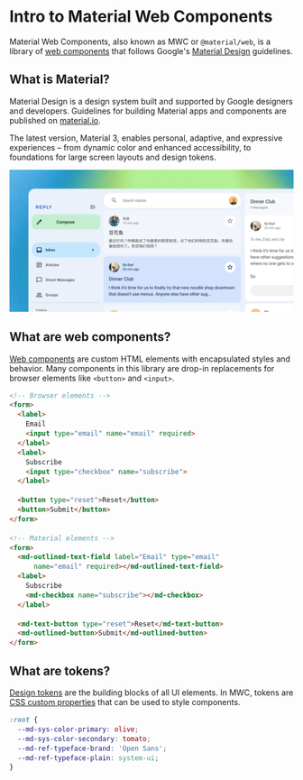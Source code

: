 # Intro to Material Web Components

<!-- go/mwc-intro -->

<!--*
# Document freshness: For more information, see go/fresh-source.
freshness: { owner: 'lizmitchell' reviewed: '2023-08-10' }
*-->

Material Web Components, also known as MWC or `@material/web`, is a library of
[web components](https://developer.mozilla.org/en-US/docs/Web/API/Web_components)<!-- {.external} -->
that follows Google's [Material Design](https://material.io/)<!-- {.external} -->
guidelines.

<!-- [TOC] -->

## What is Material?

Material Design is a design system built and supported by Google designers and
developers. Guidelines for building Material apps and components are published
on [material.io](https://material.io)<!-- {.external} -->.

The latest version, Material 3, enables personal, adaptive, and expressive
experiences – from dynamic color and enhanced accessibility, to foundations for
large screen layouts and design tokens.

![An example of a Material Design application.](images/what-is-material.png "What is Material?")

## What are web components?

[Web components](https://developer.mozilla.org/en-US/docs/Web/API/Web_components)<!-- {.external} -->
are custom HTML elements with encapsulated styles and behavior. Many components
in this library are drop-in replacements for browser elements like `<button>`
and `<input>`.

```html
<!-- Browser elements -->
<form>
  <label>
    Email
    <input type="email" name="email" required>
  </label>
  <label>
    Subscribe
    <input type="checkbox" name="subscribe">
  </label>

  <button type="reset">Reset</button>
  <button>Submit</button>
</form>

<!-- Material elements -->
<form>
  <md-outlined-text-field label="Email" type="email"
      name="email" required></md-outlined-text-field>
  <label>
    Subscribe
    <md-checkbox name="subscribe"></md-checkbox>
  </label>

  <md-text-button type="reset">Reset</md-text-button>
  <md-outlined-button>Submit</md-outlined-button>
</form>
```

## What are tokens?

[Design tokens](https://m3.material.io/foundations/design-tokens/overview)<!-- {.external} -->
are the building blocks of all UI elements. In MWC, tokens are
[CSS custom properties](https://developer.mozilla.org/en-US/docs/Web/CSS/--*)
that can be used to style components.

```css
:root {
  --md-sys-color-primary: olive;
  --md-sys-color-secondary: tomato;
  --md-ref-typeface-brand: 'Open Sans';
  --md-ref-typeface-plain: system-ui;
}
```

<!--#include file="../googlers/intro-who-should-use-mwc.md" -->
